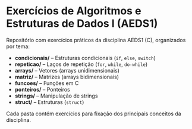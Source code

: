 # Exercícios de Algoritmos e Estruturas de Dados I (AEDS1)

Repositório com exercícios práticos da disciplina AEDS1 (C), organizados por tema:

- **condicionais/** – Estruturas condicionais (`if`, `else`, `switch`)
- **repeticao/** – Laços de repetição (`for`, `while`, `do-while`)
- **arrays/** – Vetores (arrays unidimensionais)
- **matriz/** – Matrizes (arrays bidimensionais)
- **funcoes/** – Funções em C
- **ponteiros/** – Ponteiros
- **strings/** – Manipulação de strings
- **struct/** – Estruturas (`struct`)

Cada pasta contém exercícios para fixação dos principais conceitos da disciplina.
